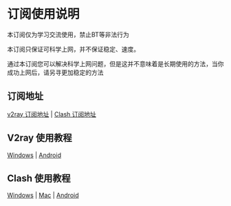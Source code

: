 # 订阅使用说明

本订阅仅为学习交流使用，禁止BT等非法行为

本订阅只保证可科学上网，并不保证稳定、速度。

通过本订阅您可以解决科学上网问题，但是这并不意味着是长期使用的方法，当你成功上网后，请另寻更加稳定的方法

## 订阅地址
[v2ray 订阅地址](https://api.dler.io/sub?target=v2ray&url=https%3A%2F%2Fxfxdy.qiqis.ml%2Fv2%2Fv2ray.txt&insert=false)  |  [Clash 订阅地址](https://api.dler.io/sub?target=clash&new_name=true&url=https%3A%2F%2Fxfxdy.qiqis.ml%2Fv2%2Fv2ray.txt&insert=false&config=https%3A%2F%2Fraw.githubusercontent.com%2FACL4SSR%2FACL4SSR%2Fmaster%2FClash%2Fconfig%2FACL4SSR_Online_AdblockPlus.ini)

## V2ray 使用教程

[Windows](https://github.com/selierlin/Share-SSR-V2ray/blob/master/V2ray/V2rayN_Windows.md) | [Android](https://github.com/selierlin/Share-SSR-V2ray/blob/master/V2ray/V2ray_Android.md)

## Clash 使用教程

[Windows](https://github.com/selierlin/Share-SSR-V2ray/blob/master/Clash/Clash_Windows.md)  |  [Mac](https://github.com/selierlin/Share-SSR-V2ray/blob/master/Clash/Clash_Mac.md) |  [Android](https://github.com/selierlin/Share-SSR-V2ray/blob/master/Clash/Clash_Android.md) 
